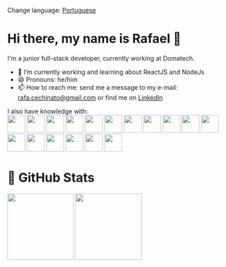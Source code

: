 Change language: [Portuguese](README-Pt.md)

<h1 align = "justify">Hi there, my name is Rafael 👋</h1>

I'm a junior full-stack developer, currently working at Domatech.

- 🌱 I’m currently working and learning about ReactJS and NodeJs 
- 😄 Pronouns: he/him
- 📫 How to reach me: send me a message to my e-mail: [rafa.cechinato@gmail.com](rafa.cechinato@gmail.com) or find me on [LinkedIn](https://www.linkedin.com/in/rafael-crespim-do-nascimento-cechinato-a4561715b/?locale=en_US)

I also have knowledge with:
<br>
<img src="https://cdn.jsdelivr.net/gh/devicons/devicon/icons/java/java-original.svg" width="40" height="40"/>
<img src="https://cdn.jsdelivr.net/gh/devicons/devicon/icons/python/python-original.svg" width="40" height="40" />
<img src="https://cdn.jsdelivr.net/gh/devicons/devicon/icons/postgresql/postgresql-original.svg" width="40" height="40" />
<img src="https://cdn.jsdelivr.net/gh/devicons/devicon/icons/mysql/mysql-original.svg" width="40" height="40" />
<img src="https://cdn.jsdelivr.net/gh/devicons/devicon/icons/androidstudio/androidstudio-original.svg" width="40" height="40" />
<img src="https://cdn.jsdelivr.net/gh/devicons/devicon/icons/mongodb/mongodb-original.svg" width="40" height="40" />
<img src="https://cdn.jsdelivr.net/gh/devicons/devicon/icons/html5/html5-original.svg" width="40" height="40" />
<img src="https://cdn.jsdelivr.net/gh/devicons/devicon/icons/css3/css3-original.svg" width="40" height="40" />
<img src="https://cdn.jsdelivr.net/gh/devicons/devicon/icons/javascript/javascript-original.svg" width="40" height="40" />
<img src="https://cdn.jsdelivr.net/gh/devicons/devicon/icons/amazonwebservices/amazonwebservices-original.svg" width="40" height="40" />
<img src="https://cdn.jsdelivr.net/gh/devicons/devicon/icons/sass/sass-original.svg" width="40" height="40" />
<img src="https://cdn.jsdelivr.net/gh/devicons/devicon/icons/bootstrap/bootstrap-plain.svg" width="40" height="40" />
<img src="https://cdn.jsdelivr.net/gh/devicons/devicon/icons/heroku/heroku-original.svg" width="40" height="40" />
<img src="https://cdn.jsdelivr.net/gh/devicons/devicon/icons/git/git-original.svg" width="40" height="40" />
<img src="https://cdn.jsdelivr.net/gh/devicons/devicon/icons/vuejs/vuejs-original.svg" width="40" height="40" />
<img src="https://cdn.jsdelivr.net/gh/devicons/devicon/icons/react/react-original.svg" width="40" height="40" />
<img src="https://cdn.jsdelivr.net/gh/devicons/devicon/icons/nodejs/nodejs-original.svg" width="40" height="40" />
          
          
          
          
<h1 align = "justify"> 📖 GitHub Stats </h1>
<div>
  <img height="150em" src="https://github-readme-stats.vercel.app/api?username=rafaelcechinato&show_icons=true&theme=buefy&include_all_commits=true&count_private=true%22/%3E" >
  <img height="150em" src="https://github-readme-stats.vercel.app/api/top-langs/?username=rafaelcechinato&layout=compact&langs_count=6&%22/%3E" >
</div>
